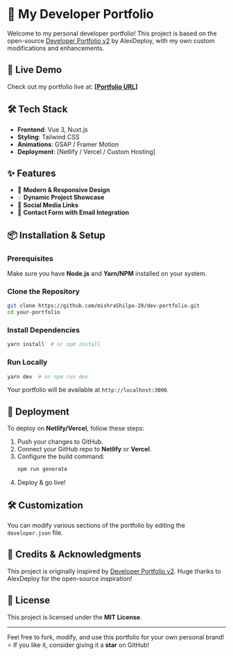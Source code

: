 # 🚀 My Developer Portfolio

Welcome to my personal developer portfolio! This project is based on the open-source [Developer Portfolio v2](https://github.com/alexdeploy/developer-portfolio-v2) by AlexDeploy, with my own custom modifications and enhancements.

## 🔗 Live Demo
Check out my portfolio live at: [**[Portfolio URL]**](https://dev-portfolio-teal-xi.vercel.app/)

## 🛠 Tech Stack
- **Frontend**: Vue 3, Nuxt.js
- **Styling**: Tailwind CSS
- **Animations**: GSAP / Framer Motion
- **Deployment**: [Netlify / Vercel / Custom Hosting]

## ✨ Features
- 📌 **Modern & Responsive Design**
- 💡 **Dynamic Project Showcase**
- 🔗 **Social Media Links**
- 📩 **Contact Form with Email Integration**

## 📦 Installation & Setup
### Prerequisites
Make sure you have **Node.js** and **Yarn/NPM** installed on your system.

### Clone the Repository
```bash
git clone https://github.com/mishraShilpa-28/dev-portfolio.git
cd your-portfolio
```

### Install Dependencies
```bash
yarn install  # or npm install
```

### Run Locally
```bash
yarn dev  # or npm run dev
```

Your portfolio will be available at `http://localhost:3000`.

## 🚀 Deployment
To deploy on **Netlify/Vercel**, follow these steps:
1. Push your changes to GitHub.
2. Connect your GitHub repo to **Netlify** or **Vercel**.
3. Configure the build command:
   ```sh
   npm run generate
   ```
4. Deploy & go live!

## 🛠 Customization
You can modify various sections of the portfolio by editing the `developer.json` file.

## 🤝 Credits & Acknowledgments
This project is originally inspired by [Developer Portfolio v2](https://github.com/alexdeploy/developer-portfolio-v2). Huge thanks to AlexDeploy for the open-source inspiration!

## 📜 License
This project is licensed under the **MIT License**.

---
Feel free to fork, modify, and use this portfolio for your own personal brand! ⭐ If you like it, consider giving it a **star** on GitHub!
